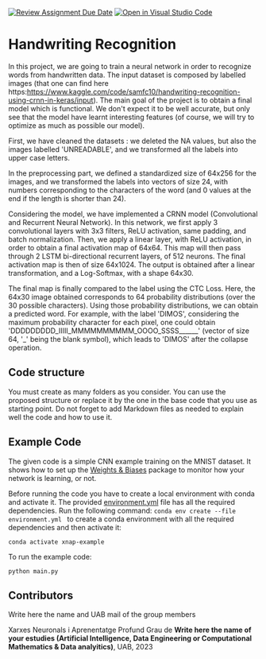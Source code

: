 [![Review Assignment Due Date](https://classroom.github.com/assets/deadline-readme-button-24ddc0f5d75046c5622901739e7c5dd533143b0c8e959d652212380cedb1ea36.svg)](https://classroom.github.com/a/jPcQNmHU)
[![Open in Visual Studio Code](https://classroom.github.com/assets/open-in-vscode-718a45dd9cf7e7f842a935f5ebbe5719a5e09af4491e668f4dbf3b35d5cca122.svg)](https://classroom.github.com/online_ide?assignment_repo_id=14965960&assignment_repo_type=AssignmentRepo)
# Handwriting Recognition
In this project, we are going to train a neural network in order to recognize words from handwritten data. The input dataset is composed by labelled images (that one can find here https:https://www.kaggle.com/code/samfc10/handwriting-recognition-using-crnn-in-keras/input). The main goal of the project is to obtain a final model which is functional. We don't expect it to be well accurate, but only see that the model have learnt interesting features (of course, we will try to optimize as much as possible our model).

First, we have cleaned the datasets : we deleted the NA values, but also the images labelled 'UNREADABLE', and we transformed all the labels into upper case letters.

In the preprocessing part, we defined a standardized size of 64x256 for the images, and we transformed the labels into vectors of size 24, with numbers corresponding to the characters of the word (and 0 values at the end if the length is shorter than 24).

Considering the model, we have implemented a CRNN model (Convolutional and Recurrent Neural Network). In this network, we first apply 3 convolutional layers with 3x3 filters, ReLU activation, same padding, and batch normalization. Then, we apply a linear layer, with ReLU activation, in order to obtain a final activation map of 64x64. This map will then pass through 2 LSTM bi-directional recurrent layers, of 512 neurons. The final activation map is then of size 64x1024. The output is obtained after a linear transformation, and a Log-Softmax, with a shape 64x30.

The final map is finally compared to the label using the CTC Loss. Here, the 64x30 image obtained corresponds to 64 probability distributions (over the 30 possible characters). Using those probability distributions, we can obtain a predicted word. For example, with the label 'DIMOS', considering the maximum probability character for each pixel, one could obtain 'DDDDDDDDD_IIIII_MMMMMMMMMM_OOOO_SSSS______' (vector of size 64, '_' being the blank symbol), which leads to 'DIMOS' after the collapse operation.



## Code structure
You must create as many folders as you consider. You can use the proposed structure or replace it by the one in the base code that you use as starting point. Do not forget to add Markdown files as needed to explain well the code and how to use it.

## Example Code
The given code is a simple CNN example training on the MNIST dataset. It shows how to set up the [Weights & Biases](https://wandb.ai/site)  package to monitor how your network is learning, or not.

Before running the code you have to create a local environment with conda and activate it. The provided [environment.yml](https://github.com/DCC-UAB/XNAP-Project/environment.yml) file has all the required dependencies. Run the following command: ``conda env create --file environment.yml `` to create a conda environment with all the required dependencies and then activate it:
```
conda activate xnap-example
```

To run the example code:
```
python main.py
```



## Contributors
Write here the name and UAB mail of the group members

Xarxes Neuronals i Aprenentatge Profund
Grau de __Write here the name of your estudies (Artificial Intelligence, Data Engineering or Computational Mathematics & Data analyitics)__, 
UAB, 2023
